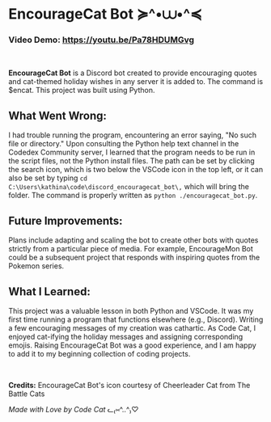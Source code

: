 # EncourageCat Bot ≽^•⩊•^≼

### **Video Demo:** https://youtu.be/Pa78HDUMGvg

<br/>

**EncourageCat Bot** is a Discord bot created to provide encouraging quotes and cat-themed holiday wishes in any server it is added to. The command is $encat. This project was built using Python.

## **What Went Wrong:**

I had trouble running the program, encountering an error saying, "No such file or directory." Upon consulting the Python help text channel in the Codedex Community server, I learned that the program needs to be run in the script files, not the Python install files. The path can be set by clicking the search icon, which is two below the VSCode icon in the top left, or it can also be set by typing `cd C:\Users\kathina\code\discord_encouragecat_bot\,` which will bring the folder. The command is properly written as `python ./encouragecat_bot.py`.

## **Future Improvements:**

Plans include adapting and scaling the bot to create other bots with quotes strictly from a particular piece of media. For example, EncourageMon Bot could be a subsequent project that responds with inspiring quotes from the Pokemon series.

## **What I Learned:**

This project was a valuable lesson in both Python and VSCode. It was my first time running a program that functions elsewhere (e.g., Discord). Writing a few encouraging messages of my creation was cathartic. As Code Cat, I enjoyed cat-ifying the holiday messages and assigning corresponding emojis. Raising EncourageCat Bot was a good experience, and I am happy to add it to my beginning collection of coding projects.

<br/>

**Credits:** EncourageCat Bot's icon courtesy of Cheerleader Cat from The Battle Cats

*Made with Love by Code Cat* ᓚ₍⑅^..^₎♡
